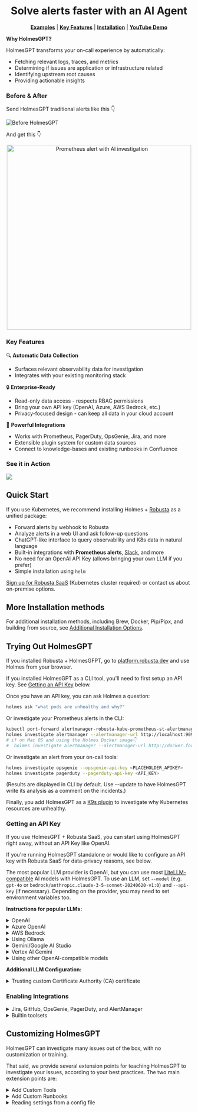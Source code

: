<div align="center">
  <h1 align="center">Solve alerts faster with an AI Agent</h1>
  <p align="center">
    <a href="#ways-to-use-holmesgpt"><strong>Examples</strong></a> |
    <a href="#key-features"><strong>Key Features</strong></a> |
    <a href="#installation"><strong>Installation</strong></a> |
    <a href="https://www.youtube.com/watch?v=TfQfx65LsDQ"><strong>YouTube Demo</strong></a>
  </p>
</div>

**Why HolmesGPT?**

HolmesGPT transforms your on-call experience by automatically:
- Fetching relevant logs, traces, and metrics
- Determining if issues are application or infrastructure related
- Identifying upstream root causes
- Providing actionable insights

### Before & After

Send HolmesGPT traditional alerts like this 👇 

![Before HolmesGPT](https://github.com/user-attachments/assets/931ebd71-ccd2-4b7b-969d-a061a99cec2d)

And get this 👇

<div align="center">
  <img src="https://github.com/user-attachments/assets/238d385c-70b5-4f41-a3cd-b7785f49d74c" alt="Prometheus alert with AI investigation" width="500px" />
</div>


### Key Features
🔍 **Automatic Data Collection**
- Surfaces relevant observability data for investigation
- Integrates with your existing monitoring stack

🔒 **Enterprise-Ready**
- Read-only data access - respects RBAC permissions
- Bring your own API key (OpenAI, Azure, AWS Bedrock, etc.)
- Privacy-focused design - can keep all data in your cloud account

🚀 **Powerful Integrations**
- Works with Prometheus, PagerDuty, OpsGenie, Jira, and more
- Extensible plugin system for custom data sources
- Connect to knowledge-bases and existing runbooks in Confluence

### See it in Action

<a href="https://www.loom.com/share/4c55f395dbd64ef3b69670eccf961124">
<img style="max-width:300px;" src="https://cdn.loom.com/sessions/thumbnails/4c55f395dbd64ef3b69670eccf961124-db2004995e8d621c-full-play.gif">
</a>

## Quick Start

If you use Kubernetes, we recommend installing Holmes + [Robusta](https://github.com/robusta-dev/robusta) as a unified package:

- Forward alerts by webhook to Robusta
- Analyze alerts in a web UI and ask follow-up questions
- ChatGPT-like interface to query observability and K8s data in natural language
- Built-in integrations with **Prometheus alerts**, [Slack](https://docs.robusta.dev/master/configuration/ai-analysis.html), and more
- No need for an OpenAI API Key (allows bringing your own LLM if you prefer)
- Simple installation using `helm`

[Sign up for Robusta SaaS](https://platform.robusta.dev/signup/?utm_source=github&utm_medium=holmesgpt-readme&utm_content=ways_to_use_holmesgpt_section) (Kubernetes cluster required) or contact us about on-premise options.


## More Installation methods

For additional installation methods, including Brew, Docker, Pip/Pipx, and building from source, see [Additional Installation Options](docs/installation.md).


## Trying Out HolmesGPT

If you installed Robusta + HolmesGFPT, go to [platform.robusta.dev](https://platform.robusta.dev/signup/?utm_source=github&utm_medium=holmesgpt-readme&utm_content=ways_to_use_holmesgpt_section) and use Holmes from your browser.

If you installed HolmesGPT as a CLI tool, you'll need to first setup an API key. See [Getting an API Key](#getting-an-api-key) below. 

Once you have an API key, you can ask Holmes a question:

```bash
holmes ask "what pods are unhealthy and why?"
```

Or investigate your Prometheus alerts in the CLI:

```bash
kubectl port-forward alertmanager-robusta-kube-prometheus-st-alertmanager-0 9093:9093 &
holmes investigate alertmanager --alertmanager-url http://localhost:9093
# if on Mac OS and using the Holmes Docker image👇
#  holmes investigate alertmanager --alertmanager-url http://docker.for.mac.localhost:9093
```

Or investigate an alert from your on-call tools:

```bash
holmes investigate opsgenie --opsgenie-api-key <PLACEHOLDER_APIKEY>
holmes investigate pagerduty --pagerduty-api-key <API_KEY>
```

(Results are displayed in CLI by default. Use --update to have HolmesGPT write its analysis as a comment on the incidents.)


Finally, you add HolmesGPT as a [K9s plugin](docs/k9s.md) to investigate why Kubernetes resources are unhealthy.

### Getting an API Key

If you use HolmesGPT + Robusta SaaS, you can start using HolmesGPT right away, without an API Key like OpenAI.

If you're running HolmesGPT standalone or would like to configure an API key with Robusta SaaS for data-privacy reasons, see below. 

The most popular LLM provider is OpenAI, but you can use most [LiteLLM-compatible](https://docs.litellm.ai/docs/providers/) AI models with HolmesGPT. To use an LLM, set `--model` (e.g. `gpt-4o` or `bedrock/anthropic.claude-3-5-sonnet-20240620-v1:0`) and `--api-key` (if necessary). Depending on the provider, you may need to set environment variables too.

**Instructions for popular LLMs:**

<details>
<summary>OpenAI</summary>

To work with OpenAI’s GPT 3.5 or GPT-4 models you need a paid [OpenAI API key](https://help.openai.com/en/articles/4936850-where-do-i-find-my-openai-api-key).

**Note**: This is different from being a “ChatGPT Plus” subscriber.

Pass your API key to holmes with the `--api-key` cli argument. Because OpenAI is the default LLM, the `--model` flag is optional for OpenAI (gpt-4o is the default).

```
holmes ask --api-key="..." "what pods are crashing in my cluster and why?"
```

If you prefer not to pass secrets on the cli, set the OPENAI_API_KEY environment variable or save the API key in a HolmesGPT config file.

</details>

<details>
<summary>Azure OpenAI</summary>

To work with Azure AI, you need an [Azure OpenAI resource](https://learn.microsoft.com/en-us/azure/ai-services/openai/how-to/create-resource?pivots=web-portal#create-a-resource) and to set the following environment variables:

* AZURE_API_VERSION - e.g. 2024-02-15-preview
* AZURE_API_BASE - e.g. https://my-org.openai.azure.com/
* AZURE_API_KEY (optional) - equivalent to the `--api-key` cli argument

Set those environment variables and run:

```bash
holmes ask "what pods are unhealthy and why?" --model=azure/<DEPLOYMENT_NAME> --api-key=<API_KEY>
```

Refer [LiteLLM Azure docs ↗](https://litellm.vercel.app/docs/providers/azure) for more details.
</details>

<details>
<summary>AWS Bedrock</summary>

Before running the below command you must run `pip install boto3>=1.28.57` and set the following environment variables:

* `AWS_REGION_NAME`
* `AWS_ACCESS_KEY_ID`
* `AWS_SECRET_ACCESS_KEY`

If the AWS cli is already configured on your machine, you may be able to find those parameters with:

```console
cat ~/.aws/credentials ~/.aws/config
```

Once everything is configured, run:
```console
holmes ask "what pods are unhealthy and why?" --model=bedrock/<MODEL_NAME>
```

Be sure to replace `MODEL_NAME` with a model you have access to - e.g. `anthropic.claude-3-5-sonnet-20240620-v1:0`. To list models your account can access:

```
aws bedrock list-foundation-models --region=us-east-1
```

Note that different models are available in different regions. For example, Claude Opus is only available in us-west-2.

Refer to [LiteLLM Bedrock docs ↗](https://litellm.vercel.app/docs/providers/bedrock) for more details.
</details>

<details>
<summary>Using Ollama</summary>
Ollama is supported, but buggy. We recommend using other models if you can, until Ollama tool-calling capabilities improve.
Specifically, Ollama often calls tools with non-existent or missing parameters.

If you'd like to try using Ollama anyway, see below:
```
export OLLAMA_API_BASE="http://localhost:11434"
holmes ask "what pods are unhealthy in my cluster?" --model="ollama_chat/llama3.1"
```

You can also connect to Ollama in the standard OpenAI format (this should be equivalent to the above):

```
# note the v1 at the end
export OPENAI_API_BASE="http://localhost:11434/v1"
# holmes requires OPENAPI_API_KEY to be set but value does not matter
export OPENAI_API_KEY=123
holmes ask "what pods are unhealthy in my cluster?" --model="openai/llama3.1"
```

</details>
<details>
<summary>Gemini/Google AI Studio</summary>

To use Gemini, set the `GEMINI_API_KEY` environment variable as follows:

```bash
export GEMINI_API_KEY="your-gemini-api-key"
```

Once the environment variable is set, you can run the following command to interact with Gemini:

```bash
holmes ask "what pods are unhealthy and why?" --model=gemini/<MODEL_NAME>
```

Be sure to replace `MODEL_NAME` with a model you have access to - e.g., `gemini-pro`,`gemini/gemini-1.5-flash`, etc.

</details>
<details>
<summary>Vertex AI Gemini</summary>

To use Vertex AI with Gemini models, set the following environment variables:

```bash
export VERTEXAI_PROJECT="your-project-id"
export VERTEXAI_LOCATION="us-central1"
export GOOGLE_APPLICATION_CREDENTIALS="path/to/your/service_account_key.json"
```

Once the environment variables are set, you can run the following command to interact with Vertex AI Gemini models:

```bash
poetry run python holmes.py ask "what pods are unhealthy and why?" --model "vertex_ai/<MODEL_NAME>"
```

Be sure to replace `MODEL_NAME` with a model you have access to - e.g., `gemini-pro`,`gemini-2.0-flash-exp`, etc.
Ensure you have the correct project, location, and credentials for accessing the desired Vertex AI model.

</details>
<details>
<summary>Using other OpenAI-compatible models</summary>

You will need an LLM with support for function-calling (tool-calling).

* Set the environment variable for your URL with `OPENAI_API_BASE`
* Set the model as `openai/<your-model-name>` (e.g., `llama3.1:latest`)
* Set your API key (if your URL doesn't require a key, then add a random value for `--api-key`)

```bash
export OPENAI_API_BASE=<URL_HERE>
holmes ask "what pods are unhealthy and why?" --model=openai/<MODEL_NAME> --api-key=<API_KEY_HERE>
```

**Important: Please verify that your model and inference server support function calling! HolmesGPT is currently unable to check if the LLM it was given supports function-calling or not. Some models that lack function-calling capabilities will  hallucinate answers instead of reporting that they are unable to call functions. This behaviour depends on the model.**

In particular, note that [vLLM does not yet support function calling](https://github.com/vllm-project/vllm/issues/1869), whereas [llama-cpp does support it](https://github.com/abetlen/llama-cpp-python?tab=readme-ov-file#function-calling).

</details>

**Additional LLM Configuration:**

<details>
<summary>Trusting custom Certificate Authority (CA) certificate</summary>
If your llm provider url uses a certificate from a custom CA, in order to trust it, base-64 encode the certificate, and store it in an environment variable named <b>CERTIFICATE</b>
</details>

### Enabling Integrations

<details>
<summary>
Jira, GitHub, OpsGenie, PagerDuty, and AlertManager
</summary>

HolmesGPT can pull tickets/alerts from each of these sources and investigate them.

Refer to `holmes investigate jira --help` etc for details.
</details>


<details>
<summary>
Builtin toolsets
</summary>

HolmesGPT has a number of toolsets that give it access to many datasources. This enhances HolmesGPT's ability to get to the root cause of issues.

These toolsets are documented on [Robusta's documentation for builtin toolsets](https://docs.robusta.dev/master/configuration/holmesgpt/builtin_toolsets.html),
although this documentation applies to running Holmes in clusters and not with the CLI.
</details>


## Customizing HolmesGPT

HolmesGPT can investigate many issues out of the box, with no customization or training.

That said, we provide several extension points for teaching HolmesGPT to investigate your issues, according to your best practices. The two main extension points are:

<details>
<summary>Add Custom Tools</summary>

The more data you give HolmesGPT, the better it will perform. Tools are HolmesGPT's way of accessing live data from your observability tools.

When running HolmesGPT in-cluster, refer to [Robusta's online docs](https://docs.robusta.dev/master/configuration/holmesgpt/custom_toolsets.html) which list all available tools and how to configure them.

When running HolmesGPT as a cli, new tools are loaded using `-t` from [custom toolset files](./examples/custom_toolset.yaml) or by adding them to the `~/.holmes/config.yaml` with the setting `custom_toolsets: ["/path/to/toolset.yaml"]`.
</details>

<details>
<summary>Add Custom Runbooks</summary>

HolmesGPT can investigate by following runbooks written in plain English. Add your own runbooks to provided the LLM specific instructions.

New runbooks are loaded using `-r` from [custom runbook files](./examples/custom_runbooks.yaml) or by adding them to the `~/.holmes/config.yaml` with the `custom_runbooks: ["/path/to/runbook.yaml"]`.
</details>

<details>
<summary>Reading settings from a config file</summary>

You can customize HolmesGPT's behaviour with command line flags, or you can save common settings in config file for re-use.

You can view an example config file with all available settings [here](config.example.yaml).

By default, without specifying `--config` the agent will try to read `~/.holmes/config.yaml`. When settings are present in both config file and cli, the cli option takes precedence.


## License
Distributed under the MIT License. See [LICENSE.txt](https://github.com/robusta-dev/holmesgpt/blob/master/LICENSE.txt) for more information.
<!-- Change License -->

## Support

If you have any questions, feel free to message us on [robustacommunity.slack.com](https://bit.ly/robusta-slack)

## How to Contribute

To contribute to HolmesGPT, first follow the <a href="#installation"><strong>Installation</strong></a> instructions for **running HolmesGPT from source using Poetry.** Feel free to ask us for help on [Slack](https://bit.ly/robusta-slack)
